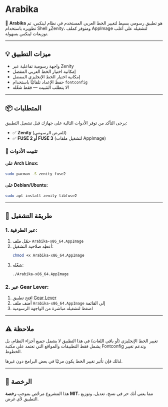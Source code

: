 
# Arabika

🎨 **Arabika** هو تطبيق رسومي بسيط لتغيير الخط العربي المستخدم في نظام لينكس، تم تطويره باستخدام Shell وZenity، ومتوفر كملف AppImage لتشغيله على أغلب توزيعات لينكس بسهولة.

---

## 💡 ميزات التطبيق

- واجهة رسومية تفاعلية عبر Zenity
- إمكانية اختيار الخط العربي المفضل
- إمكانية اختيار الخط الإنجليزي المفضل
- حفظ الإعداد تلقائيًا باستخدام `fontconfig`
- لا يتطلب التثبيت — فقط شغّله!

---

## 📦 المتطلبات

يرجى التأكد من توفر الأدوات التالية على جهازك قبل تشغيل التطبيق:

- ✅ **Zenity** (للعرض الرسومي)
- ✅ **FUSE 2 أو FUSE 3** (لتشغيل ملفات AppImage)

### 🔧 تثبيت الأدوات

#### على Arch Linux:
```bash
sudo pacman -S zenity fuse2
```

#### على Debian/Ubuntu:
```bash
sudo apt install zenity libfuse2
```

---

## 🚀 طريقة التشغيل

### 1. عبر الطرفية:
1. حمّل ملف `Arabika-x86_64.AppImage`
2. أعطِه صلاحية التشغيل:
   ```bash
   chmod +x Arabika-x86_64.AppImage
   ```
3. شغّله:
   ```bash
   ./Arabika-x86_64.AppImage
   ```

### 2. عبر Gear Lever:
1. افتح تطبيق [Gear Lever](https://github.com/mijorus/gearlever)
2. أضف ملف `Arabika-x86_64.AppImage` إلى القائمة
3. اضغط لتشغيله مباشرة من الواجهة الرسومية

---

## ⚠️ ملاحظة

تغيير الخط الإنجليزي (أو باقي اللغات) في هذا التطبيق لا يشمل جميع أجزاء النظام، بل يشمل فقط التطبيقات والمواقع التي تعتمد على مكتبة Fontconfig وتدعم تغيير الخطوط.

لذلك فإن تأثير تغيير الخط يكون مرئيًا في بعض البرامج دون غيرها.

---


## 🪪 الرخصة

هذا المشروع مرخّص بموجب **رخصة MIT**، مما يعني أنك حر في نسخ، تعديل، وتوزيع التطبيق لأي غرض.


